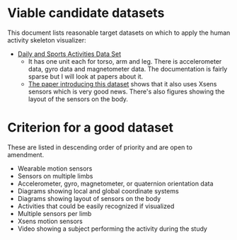 # Viable candidate datasets
This document lists reasonable target datasets on which to apply the human activity skeleton visualizer:
- [Daily and Sports Activities Data Set](https://archive.ics.uci.edu/ml/datasets/daily+and+sports+activities)
    - It has one unit each for torso, arm and leg. There is accelerometer data, gyro data and magnetometer data. The documentation is fairly sparse but I will look at papers about it.
    - [The paper introducing this dataset](http://kilyos.ee.bilkent.edu.tr/~billur/publ_list/cj14.pdf) shows that it also uses Xsens sensors which is very good news. There's also figures showing the layout of the sensors on the body.

# Criterion for a good dataset
These are listed in descending order of priority and are open to amendment.
- Wearable motion sensors
- Sensors on multiple limbs
- Accelerometer, gyro, magnetometer, or quaternion orientation data
- Diagrams showing local and global coordinate systems
- Diagrams showing layout of sensors on the body
- Activities that could be easily recognized if visualized
- Multiple sensors per limb
- Xsens motion sensors
- Video showing a subject performing the activity during the study